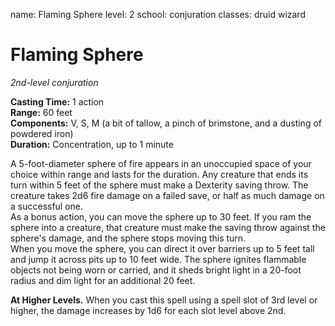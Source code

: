 name: Flaming Sphere level: 2 school: conjuration classes: druid wizard

# Flaming Sphere
_2nd-level conjuration_

**Casting Time:** 1 action    
**Range:** 60 feet    
**Components:** V, S, M (a bit of tallow, a pinch of brimstone, and a dusting of powdered iron)    
**Duration:** Concentration, up to 1 minute

A 5-foot-diameter sphere of fire appears in an unoccupied space of your choice within range and lasts for the duration. Any creature that ends its turn within 5 feet of the sphere must make a Dexterity saving throw. The creature takes 2d6 fire damage on a failed save, or half as much damage on a successful one.    
As a bonus action, you can move the sphere up to 30 feet. If you ram the sphere into a creature, that creature must make the saving throw against the sphere's damage, and the sphere stops moving this turn.    
When you move the sphere, you can direct it over barriers up to 5 feet tall and jump it across pits up to 10 feet wide. The sphere ignites flammable objects not being worn or carried, and it sheds bright light in a 20-foot radius and dim light for an additional 20 feet.

**At Higher Levels.** When you cast this spell using a spell slot of 3rd level or higher, the damage increases by 1d6 for each slot level above 2nd. 